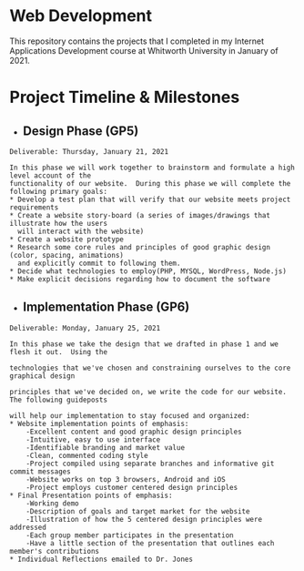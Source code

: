 # Web Development

This repository contains the projects that I completed in my Internet Applications Development course at Whitworth University in January of 2021.

# Project Timeline & Milestones

   * ## Design Phase (GP5)

    Deliverable: Thursday, January 21, 2021

    In this phase we will work together to brainstorm and formulate a high level account of the 
    functionality of our website.  During this phase we will complete the following primary goals:
    * Develop a test plan that will verify that our website meets project requirements
    * Create a website story-board (a series of images/drawings that illustrate how the users   
      will interact with the website)
    * Create a website prototype
    * Research some core rules and principles of good graphic design (color, spacing, animations) 
      and explicitly commit to following them.
    * Decide what technologies to employ(PHP, MYSQL, WordPress, Node.js) 
    * Make explicit decisions regarding how to document the software

   * ## Implementation Phase (GP6)
  
    Deliverable: Monday, January 25, 2021

    In this phase we take the design that we drafted in phase 1 and we flesh it out.  Using the
    
    technologies that we've chosen and constraining ourselves to the core graphical design 
    
    principles that we've decided on, we write the code for our website. The following guideposts 
    
    will help our implementation to stay focused and organized:
    * Website implementation points of emphasis:
	    -Excellent content and good graphic design principles
	    -Intuitive, easy to use interface
	    -Identifiable branding and market value
	    -Clean, commented coding style
	    -Project compiled using separate branches and informative git commit messages
	    -Website works on top 3 browsers, Android and iOS
	    -Project employs customer centered design principles
    * Final Presentation points of emphasis:
	    -Working demo
	    -Description of goals and target market for the website
	    -Illustration of how the 5 centered design principles were addressed
	    -Each group member participates in the presentation
	    -Have a little section of the presentation that outlines each member's contributions
    * Individual Reflections emailed to Dr. Jones